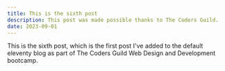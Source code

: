 ```yaml
---
title: This is the sixth post
description: This post was made possible thanks to The Coders Guild.
date: 2023-09-01
---
```


This is the sixth post, which is the first post I've added to the default eleventy blog as part of The Coders Guild Web Design and Development bootcamp.
